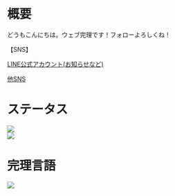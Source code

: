 # 概要

どうもこんにちは。ウェブ完理です！フォローよろしくね！

【SNS】

[LINE公式アカウント(お知らせなど)](https://line.me/R/ti/p/@025lbtsh)

[他SNS](https://lit.link/archjaguar13)



# ステータス
![](http://github-profile-summary-cards.vercel.app/api/cards/stats?username=pocketpoem24493&theme=github)
<br>
![](http://github-profile-summary-cards.vercel.app/api/cards/repos-per-language?username=pocketpoem24493&theme=github)
<br>


# 完理言語
<img src="https://skillicons.dev/icons?i=html,css,js,python&perline=2">
